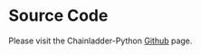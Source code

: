 # Source Code

Please visit the Chainladder-Python [Github](https://github.com/casact/chainladder-python) page.
